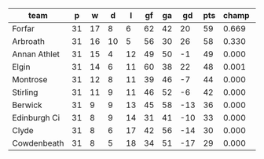 |     team     | p  | w  | d  | l  | gf | ga | gd  | pts | champ | top2  | top3  | top4  |  5-7  | bot4  | bot3  | bot2  |
|--------------|----|----|----|----|----|----|-----|-----|-------|-------|-------|-------|-------|-------|-------|-------|
| Forfar       | 31 | 17 |  8 |  6 | 62 | 42 |  20 |  59 | 0.669 | 0.994 | 1.000 | 1.000 | 0.000 | 0.000 | 0.000 | 0.000|
| Arbroath     | 31 | 16 | 10 |  5 | 56 | 30 |  26 |  58 | 0.330 | 0.963 | 0.999 | 1.000 | 0.000 | 0.000 | 0.000 | 0.000|
| Annan Athlet | 31 | 15 |  4 | 12 | 49 | 50 |  -1 |  49 | 0.000 | 0.008 | 0.366 | 0.893 | 0.107 | 0.000 | 0.000 | 0.000|
| Elgin        | 31 | 14 |  6 | 11 | 60 | 38 |  22 |  48 | 0.001 | 0.035 | 0.601 | 0.936 | 0.065 | 0.000 | 0.000 | 0.000|
| Montrose     | 31 | 12 |  8 | 11 | 39 | 46 |  -7 |  44 | 0.000 | 0.000 | 0.025 | 0.114 | 0.884 | 0.051 | 0.002 | 0.000|
| Stirling     | 31 | 11 |  9 | 11 | 46 | 52 |  -6 |  42 | 0.000 | 0.000 | 0.010 | 0.057 | 0.932 | 0.105 | 0.011 | 0.000|
| Berwick      | 31 |  9 |  9 | 13 | 45 | 58 | -13 |  36 | 0.000 | 0.000 | 0.000 | 0.001 | 0.672 | 0.871 | 0.327 | 0.090|
| Edinburgh Ci | 31 |  8 |  9 | 14 | 31 | 41 | -10 |  33 | 0.000 | 0.000 | 0.000 | 0.000 | 0.264 | 0.975 | 0.736 | 0.273|
| Clyde        | 31 |  8 |  6 | 17 | 42 | 56 | -14 |  30 | 0.000 | 0.000 | 0.000 | 0.000 | 0.065 | 0.999 | 0.935 | 0.715|
| Cowdenbeath  | 31 |  8 |  5 | 18 | 34 | 51 | -17 |  29 | 0.000 | 0.000 | 0.000 | 0.000 | 0.011 | 1.000 | 0.989 | 0.922|
